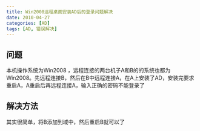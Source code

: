 ```yaml
---
title: Win2008远程桌面安装AD后的登录问题解决
date: 2010-04-27
categories: [AD]
tags: [AD, 错误解决]
---
```


## 问题

本机操作系统为Win2008 ，远程连接的两台机子A和B的的系统也都为Win2008。先远程连接B，然后在B中远程连接A，在A上安装了AD，安装完要求重启A，A重启后再远程连接A，输入正确的密码不能登录了

## 解决方法

其实很简单，将B添加到域中，然后重启B就可以了


